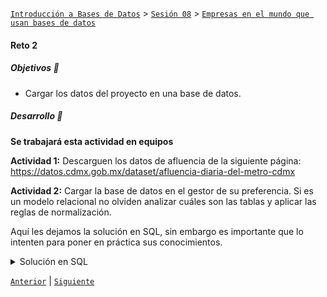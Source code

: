 [`Introducción a Bases de Datos`](../../../README.md) > [`Sesión 08`](../../README.md) > [`Empresas en el mundo que usan bases de datos`](../README.md)

#### Reto 2

##### Objetivos 🎯

- Cargar los datos del proyecto en una base de datos.

##### Desarrollo 🚀

**Se trabajará esta actividad en equipos**

**Actividad 1:** Descarguen los datos de afluencia de la siguiente página: https://datos.cdmx.gob.mx/dataset/afluencia-diaria-del-metro-cdmx

**Actividad 2:** Cargar la base de datos en el gestor de su preferencia. Si es un modelo relacional no olviden analizar cuáles son las tablas y aplicar las reglas de normalización.

Aquí les dejamos la solución en SQL, sin embargo es importante que lo intenten para poner en práctica sus conocimientos.

<details><summary>Solución en SQL</summary>

1. Cargar el archivo tal cual en SQL.



</details>

[`Anterior`](../README.md) | [`Siguiente`](../reto03/README.md)
